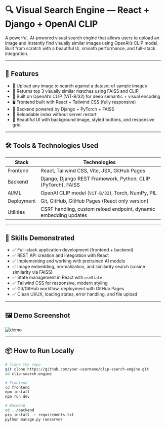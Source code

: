 # 🔍 Visual Search Engine — React + Django + OpenAI CLIP

A powerful, AI-powered visual search engine that allows users to upload an image and instantly find visually similar images using OpenAI’s CLIP model. Built from scratch with a beautiful UI, smooth performance, and full-stack integration.

---

## 🚀 Features

- 🔎 Upload any image to search against a dataset of sample images
- 🎯 Returns top 3 visually similar matches using FAISS and CLIP
- 🧠 Built on OpenAI’s CLIP (ViT-B/32) for deep semantic + visual encoding
- 🖥️ Frontend built with React + Tailwind CSS (fully responsive)
- 🐍 Backend powered by Django + PyTorch + FAISS
- 🧊 Reloadable index without server restart
- 🎨 Beautiful UI with background image, styled buttons, and responsive grid

---

## 🛠️ Tools & Technologies Used

| Stack        | Technologies                                                                 |
|--------------|-------------------------------------------------------------------------------|
| Frontend     | React, Tailwind CSS, Vite, JSX, GitHub Pages                                 |
| Backend      | Django, Django REST Framework, Python, CLIP (PyTorch), FAISS                 |
| AI/ML        | OpenAI CLIP model (`ViT-B/32`), Torch, NumPy, PIL                             |
| Deployment   | Git, GitHub, GitHub Pages (React only version)                               |
| Utilities    | CSRF handling, custom reload endpoint, dynamic embedding updates             |

---

## 🧠 Skills Demonstrated

- ✅ Full-stack application development (frontend + backend)
- ✅ REST API creation and integration with React
- ✅ Implementing and working with pretrained AI models
- ✅ Image embedding, normalization, and similarity search (cosine similarity via FAISS)
- ✅ State management in React with `useState`
- ✅ Tailwind CSS for responsive, modern styling
- ✅ Git/GitHub workflow, deployment with GitHub Pages
- ✅ Clean UI/UX, loading states, error handling, and file upload

---

## 🖼️ Demo Screenshot

![demo](./screenshot.png) <!-- Replace with an actual screenshot path or GitHub URL -->

---

## 📦 How to Run Locally

```bash
# Clone the repo
git clone https://github.com/your-username/clip-search-engine.git
cd clip-search-engine

# Frontend
cd frontend
npm install
npm run dev

# Backend
cd ../backend
pip install -r requirements.txt
python manage.py runserver
